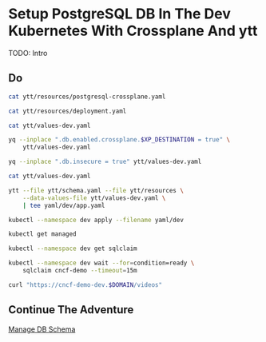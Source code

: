 # Setup PostgreSQL DB In The Dev Kubernetes With Crossplane And ytt

TODO: Intro

## Do

```bash
cat ytt/resources/postgresql-crossplane.yaml

cat ytt/resources/deployment.yaml

cat ytt/values-dev.yaml

yq --inplace ".db.enabled.crossplane.$XP_DESTINATION = true" \
    ytt/values-dev.yaml

yq --inplace ".db.insecure = true" ytt/values-dev.yaml

cat ytt/values-dev.yaml

ytt --file ytt/schema.yaml --file ytt/resources \
    --data-values-file ytt/values-dev.yaml \
    | tee yaml/dev/app.yaml

kubectl --namespace dev apply --filename yaml/dev

kubectl get managed

kubectl --namespace dev get sqlclaim

kubectl --namespace dev wait --for=condition=ready \
    sqlclaim cncf-demo --timeout=15m

curl "https://cncf-demo-dev.$DOMAIN/videos"
```

## Continue The Adventure

[Manage DB Schema](../db-schema/README.md)
